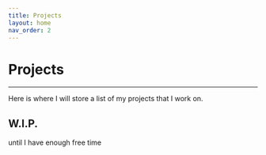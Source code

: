 ```yaml
---
title: Projects
layout: home
nav_order: 2
---
```

# Projects
___
Here is where I will store a list of my projects that I work on.

## W.I.P.
until I have enough free time
